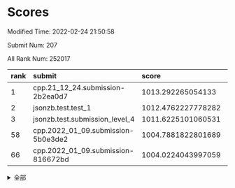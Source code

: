 # Scores

Modified Time: 2022-02-24 21:50:58

Submit Num: 207

All Rank Num: 252017

| rank |               submit               |       score        |       sigma        | pk_num |
| :--- | :--------------------------------- | :----------------- | :----------------- | :----- |
| 1    | cpp.21_12_24.submission-2b2ea0d7   | 1013.292265054133  | 0.8229465511239179 | 4868   |
| 2    | jsonzb.test.test_1                 | 1012.4762227778282 | 0.8028598219381708 | 4869   |
| 3    | jsonzb.test.submission_level_4     | 1011.6225101060531 | 0.7992867932565224 | 4869   |
| 58   | cpp.2022_01_09.submission-5b0e3de2 | 1004.7881822801689 | 0.7165411775762929 | 4868   |
| 66   | cpp.2022_01_09.submission-816672bd | 1004.0224043997059 | 0.7091260696725615 | 4869   |


<details>
<summary>全部</summary>

| rank |                 submit                 |       score        |       sigma        | pk_num |
| :--- | :------------------------------------- | :----------------- | :----------------- | :----- |
| 1    | cpp.21_12_24.submission-2b2ea0d7       | 1013.292265054133  | 0.8229465511239179 | 4868   |
| 2    | jsonzb.test.test_1                     | 1012.4762227778282 | 0.8028598219381708 | 4869   |
| 3    | jsonzb.test.submission_level_4         | 1011.6225101060531 | 0.7992867932565224 | 4869   |
| 4    | gobigger.level_3.submission_level_3_15 | 1011.2675298807053 | 0.7650145233122397 | 4867   |
| 5    | gobigger.level_3.submission_level_3_25 | 1010.9393148832894 | 0.7480600685181337 | 4868   |
| 6    | gobigger.level_3.submission_level_3_7  | 1010.8978851930398 | 0.7429202206805264 | 4873   |
| 7    | gobigger.level_3.submission_level_3_34 | 1010.8489936056463 | 0.7555909460414794 | 4872   |
| 8    | gobigger.level_3.submission_level_3_1  | 1010.8454906975337 | 0.7695941147293116 | 4870   |
| 9    | gobigger.level_3.submission_level_3_35 | 1010.6793121112602 | 0.7924841337102532 | 4873   |
| 10   | gobigger.level_3.submission_level_3_36 | 1010.6571897826392 | 0.751096229068717  | 4864   |
| 11   | gobigger.level_3.submission_level_3_0  | 1010.6498726059802 | 0.7464995885166188 | 4866   |
| 12   | gobigger.level_3.submission_level_3_37 | 1010.6126216753272 | 0.7823249478049833 | 4867   |
| 13   | gobigger.level_3.submission_level_3_38 | 1010.6006735131184 | 0.7544932334748214 | 4870   |
| 14   | gobigger.level_3.submission_level_3_27 | 1010.5307281768829 | 0.7523522225517022 | 4872   |
| 15   | gobigger.level_3.submission_level_3_45 | 1010.318162431113  | 0.7610473572534253 | 4877   |
| 16   | gobigger.level_3.submission_level_3_48 | 1010.3063146359362 | 0.7382115611907799 | 4870   |
| 17   | gobigger.level_3.submission_level_3_43 | 1010.30430491616   | 0.7667023141252792 | 4874   |
| 18   | gobigger.level_3.submission_level_3_21 | 1010.3010734978101 | 0.7626014147156684 | 4867   |
| 19   | gobigger.level_3.submission_level_3_30 | 1010.2797324132857 | 0.7422229339041447 | 4871   |
| 20   | gobigger.level_3.submission_level_3_33 | 1010.2589951791701 | 0.7593185470502776 | 4871   |
| 21   | gobigger.level_3.submission_level_3_47 | 1010.22839478022   | 0.7495320035227621 | 4871   |
| 22   | gobigger.level_3.submission_level_3_17 | 1010.2135915403861 | 0.7509137000182797 | 4865   |
| 23   | gobigger.level_3.submission_level_3_20 | 1010.1607544823761 | 0.7391706536589692 | 4869   |
| 24   | gobigger.level_3.submission_level_3_40 | 1010.1438960414928 | 0.7488104433397433 | 4871   |
| 25   | gobigger.level_3.submission_level_3_3  | 1010.0782793075967 | 0.7797128968879005 | 4868   |
| 26   | gobigger.level_3.submission_level_3_24 | 1010.0085200002578 | 0.749187230314323  | 4872   |
| 27   | gobigger.level_3.submission_level_3_46 | 1009.8827563371061 | 0.7508967243794749 | 4874   |
| 28   | gobigger.level_3.submission_level_3_11 | 1009.8744975801515 | 0.7812624069284748 | 4869   |
| 29   | gobigger.level_3.submission_level_3_28 | 1009.813917816122  | 0.7519646442356097 | 4875   |
| 30   | gobigger.level_3.submission_level_3_42 | 1009.6955755049327 | 0.7544037531033341 | 4865   |
| 31   | gobigger.level_3.submission_level_3_4  | 1009.6308338537935 | 0.7577069754462177 | 4872   |
| 32   | gobigger.level_3.submission_level_3_29 | 1009.5368137644476 | 0.7449036807544126 | 4870   |
| 33   | gobigger.level_3.submission_level_3_2  | 1009.490794059382  | 0.7346742360040528 | 4865   |
| 34   | gobigger.level_3.submission_level_3_13 | 1009.479747195777  | 0.7539675702660218 | 4872   |
| 35   | gobigger.level_3.submission_level_3_6  | 1009.4676515010053 | 0.7633601185682101 | 4869   |
| 36   | gobigger.level_3.submission_level_3_23 | 1009.4571437362176 | 0.752929451890106  | 4871   |
| 37   | gobigger.level_3.submission_level_3_18 | 1009.4182169235031 | 0.7268182485321826 | 4873   |
| 38   | gobigger.level_3.submission_level_3_49 | 1009.4101540188932 | 0.773305201049712  | 4870   |
| 39   | gobigger.level_3.submission_level_3_32 | 1009.312388263446  | 0.7335044754036738 | 4868   |
| 40   | gobigger.level_3.submission_level_3_9  | 1009.3091431721954 | 0.7385392691647005 | 4868   |
| 41   | gobigger.level_3.submission_level_3_41 | 1009.220718698601  | 0.7609324332637452 | 4872   |
| 42   | gobigger.level_3.submission_level_3_10 | 1009.2135108912539 | 0.7586160780571146 | 4865   |
| 43   | gobigger.level_3.submission_level_3_12 | 1009.0609658177082 | 0.7575815245630648 | 4866   |
| 44   | gobigger.level_3.submission_level_3_14 | 1008.9591478008317 | 0.7553908085088593 | 4871   |
| 45   | gobigger.level_3.submission_level_3_16 | 1008.9516421628442 | 0.7592611402171995 | 4875   |
| 46   | gobigger.level_3.submission_level_3_8  | 1008.8226606931686 | 0.7500330956168205 | 4872   |
| 47   | gobigger.level_3.submission_level_3_39 | 1008.8179257501353 | 0.7366719176801944 | 4876   |
| 48   | gobigger.level_3.submission_level_3_19 | 1008.780837967821  | 0.7489610462259055 | 4868   |
| 49   | gobigger.level_3.submission_level_3_31 | 1008.5278060241185 | 0.7556814758892951 | 4873   |
| 50   | gobigger.level_3.submission_level_3_5  | 1008.3564296355482 | 0.7443106881973872 | 4876   |
| 51   | gobigger.level_3.submission_level_3_26 | 1008.2784163341342 | 0.7452714245270881 | 4876   |
| 52   | gobigger.level_3.submission_level_3_22 | 1008.2730474452406 | 0.7420730428351383 | 4874   |
| 53   | gobigger.level_3.submission_level_3_44 | 1008.2688587317867 | 0.7506548575741641 | 4872   |
| 54   | gobigger.level_1.submission_level_1_45 | 1005.024863417947  | 0.7303280771941371 | 4871   |
| 55   | gobigger.level_1.submission_level_1_39 | 1004.8977651390605 | 0.7305298307154096 | 4873   |
| 56   | gobigger.level_1.submission_level_1_29 | 1004.8748144808965 | 0.7054581961400811 | 4870   |
| 57   | gobigger.level_1.submission_level_1_31 | 1004.8192499662823 | 0.7140166333984946 | 4869   |
| 58   | cpp.2022_01_09.submission-5b0e3de2     | 1004.7881822801689 | 0.7165411775762929 | 4868   |
| 59   | gobigger.level_1.submission_level_1_34 | 1004.7809871968705 | 0.7159959228401523 | 4872   |
| 60   | gobigger.level_1.submission_level_1_0  | 1004.542014570054  | 0.7145075823572911 | 4861   |
| 61   | gobigger.level_1.submission_level_1_32 | 1004.5254375935878 | 0.7225348145519476 | 4869   |
| 62   | gobigger.level_1.submission_level_1_1  | 1004.3808652562185 | 0.7183381409259562 | 4868   |
| 63   | gobigger.level_1.submission_level_1_11 | 1004.0590874985776 | 0.7058242831964012 | 4869   |
| 64   | gobigger.level_1.submission_level_1_2  | 1004.0568709965906 | 0.7094776228471202 | 4875   |
| 65   | gobigger.level_1.submission_level_1_18 | 1004.0371377917322 | 0.7236795655447923 | 4868   |
| 66   | cpp.2022_01_09.submission-816672bd     | 1004.0224043997059 | 0.7091260696725615 | 4869   |
| 67   | gobigger.level_1.submission_level_1_16 | 1003.973403063173  | 0.7228565016977446 | 4871   |
| 68   | gobigger.level_1.submission_level_1_6  | 1003.8429766749969 | 0.7176610754504579 | 4873   |
| 69   | gobigger.level_1.submission_level_1_10 | 1003.8360803895315 | 0.7110863173311693 | 4868   |
| 70   | gobigger.level_1.submission_level_1_12 | 1003.6793158397923 | 0.709644621495694  | 4869   |
| 71   | gobigger.level_1.submission_level_1_27 | 1003.670833179515  | 0.7196764317516492 | 4872   |
| 72   | gobigger.level_1.submission_level_1_26 | 1003.647981872267  | 0.7128072076390211 | 4870   |
| 73   | gobigger.level_1.submission_level_1_9  | 1003.6274131101711 | 0.7131635270353682 | 4871   |
| 74   | gobigger.level_1.submission_level_1_36 | 1003.6114859235305 | 0.7225109673075223 | 4871   |
| 75   | gobigger.level_1.submission_level_1_3  | 1003.5206289488541 | 0.7141516179928344 | 4868   |
| 76   | gobigger.level_1.submission_level_1_48 | 1003.4522979042964 | 0.7074170739617558 | 4868   |
| 77   | gobigger.level_1.submission_level_1_46 | 1003.43765958307   | 0.7144501384765819 | 4870   |
| 78   | gobigger.level_1.submission_level_1_30 | 1003.4274537526012 | 0.7284489192901213 | 4868   |
| 79   | gobigger.level_1.submission_level_1_7  | 1003.3910555929758 | 0.7051538734940004 | 4868   |
| 80   | gobigger.level_1.submission_level_1_8  | 1003.3447871501259 | 0.7104968626138267 | 4871   |
| 81   | gobigger.level_1.submission_level_1_47 | 1003.3188184994057 | 0.7244331574387669 | 4873   |
| 82   | gobigger.level_1.submission_level_1_20 | 1003.2630959197982 | 0.7090027853914376 | 4871   |
| 83   | gobigger.level_1.submission_level_1_35 | 1003.2591779392912 | 0.7102108911531537 | 4868   |
| 84   | gobigger.level_1.submission_level_1_28 | 1003.2513449009723 | 0.7071495897030844 | 4865   |
| 85   | gobigger.level_1.submission_level_1_23 | 1003.2416908272447 | 0.7088784001315593 | 4872   |
| 86   | gobigger.level_1.submission_level_1_14 | 1003.1889033280604 | 0.7158597349259447 | 4873   |
| 87   | gobigger.level_1.submission_level_1_25 | 1003.1809704807332 | 0.7160916444824103 | 4872   |
| 88   | gobigger.level_1.submission_level_1_24 | 1003.1555957032851 | 0.7147516961060875 | 4877   |
| 89   | gobigger.level_1.submission_level_1_22 | 1003.1373896672804 | 0.7121994785660508 | 4868   |
| 90   | gobigger.level_1.submission_level_1_37 | 1003.1172466277236 | 0.7192841003991912 | 4871   |
| 91   | gobigger.level_1.submission_level_1_19 | 1003.0144520977751 | 0.707030109032341  | 4871   |
| 92   | gobigger.level_1.submission_level_1_13 | 1002.9782069999784 | 0.7121295744358381 | 4874   |
| 93   | gobigger.level_1.submission_level_1_5  | 1002.9230871376282 | 0.7103300673184485 | 4867   |
| 94   | gobigger.level_1.submission_level_1_21 | 1002.9156202415651 | 0.7179022633895842 | 4871   |
| 95   | gobigger.level_1.submission_level_1_4  | 1002.9149818435286 | 0.7138114784351892 | 4870   |
| 96   | gobigger.level_1.submission_level_1_38 | 1002.8647571737627 | 0.709820560867458  | 4868   |
| 97   | gobigger.level_1.submission_level_1_49 | 1002.7400382601085 | 0.7113236983753385 | 4874   |
| 98   | gobigger.level_1.submission_level_1_42 | 1002.7009725218408 | 0.7173692171008693 | 4869   |
| 99   | gobigger.level_1.submission_level_1_43 | 1002.5888800601459 | 0.7142300047549126 | 4859   |
| 100  | gobigger.level_1.submission_level_1_33 | 1002.5792202811228 | 0.7204416604007932 | 4868   |
| 101  | gobigger.level_1.submission_level_1_44 | 1002.5161860291308 | 0.7096144947729033 | 4867   |
| 102  | gobigger.level_1.submission_level_1_15 | 1002.4326336629653 | 0.6996766962502103 | 4870   |
| 103  | gobigger.level_1.submission_level_1_41 | 1002.3782779069496 | 0.7087771952658432 | 4870   |
| 104  | gobigger.level_1.submission_level_1_17 | 1002.2932315414043 | 0.7112219982252052 | 4870   |
| 105  | gobigger.level_1.submission_level_1_40 | 1002.2010341381175 | 0.7140962291642224 | 4868   |
| 106  | gobigger.random.submission_random_3    | 997.3478462598263  | 0.7054567308295092 | 4869   |
| 107  | gobigger.random.submission_random_32   | 997.1788221430429  | 0.7092745402562222 | 4874   |
| 108  | gobigger.random.submission_random_19   | 997.1482833611738  | 0.7088896936182949 | 4860   |
| 109  | gobigger.random.submission_random_1    | 997.0686284218074  | 0.7080089802700713 | 4867   |
| 110  | gobigger.random.submission_random_41   | 997.0517849460339  | 0.719416845370744  | 4873   |
| 111  | gobigger.random.submission_random_15   | 996.99242740617    | 0.7158234445662034 | 4868   |
| 112  | gobigger.random.submission_random_9    | 996.8468625772986  | 0.706092149646799  | 4870   |
| 113  | gobigger.random.submission_random_5    | 996.7309617731873  | 0.6920119611471084 | 4867   |
| 114  | gobigger.random.submission_random_42   | 996.6074225106611  | 0.7211079268036577 | 4872   |
| 115  | gobigger.random.submission_random_30   | 996.5965386878019  | 0.6992322348461814 | 4867   |
| 116  | gobigger.random.submission_random_47   | 996.492214821755   | 0.700322803956396  | 4876   |
| 117  | gobigger.random.submission_random_4    | 996.4720924406118  | 0.7277876692760453 | 4866   |
| 118  | gobigger.random.submission_random_20   | 996.4538252229187  | 0.7104581828870488 | 4866   |
| 119  | gobigger.random.submission_random_0    | 996.4429757271075  | 0.7173381335532427 | 4868   |
| 120  | gobigger.random.submission_random_16   | 996.4405622500168  | 0.7194162077133194 | 4865   |
| 121  | gobigger.random.submission_random_21   | 996.4280968548447  | 0.7047347577657366 | 4873   |
| 122  | gobigger.random.submission_random_2    | 996.3145481556692  | 0.7154165766891443 | 4864   |
| 123  | gobigger.random.submission_random_27   | 996.2505049857173  | 0.7318359799751185 | 4865   |
| 124  | gobigger.random.submission_random_49   | 996.225379094369   | 0.7138481618976174 | 4866   |
| 125  | gobigger.random.submission_random_33   | 996.183357428037   | 0.7178432438240775 | 4873   |
| 126  | gobigger.random.submission_random_25   | 996.176885746052   | 0.7049890884879866 | 4864   |
| 127  | gobigger.random.submission_random_12   | 996.1758628075339  | 0.7101883989143857 | 4873   |
| 128  | gobigger.random.submission_random_43   | 996.1098964937019  | 0.7017450254174047 | 4875   |
| 129  | gobigger.random.submission_random_37   | 996.0955211495096  | 0.7079291675501096 | 4867   |
| 130  | gobigger.random.submission_random_14   | 996.0664120012914  | 0.7138541456173285 | 4867   |
| 131  | gobigger.random.submission_random_18   | 996.0087043729965  | 0.7020227904876671 | 4873   |
| 132  | gobigger.random.submission_random_39   | 995.9706065972618  | 0.7111787295031876 | 4869   |
| 133  | gobigger.random.submission_random_7    | 995.9282132472495  | 0.7231166643274848 | 4867   |
| 134  | gobigger.random.submission_random_22   | 995.917091862254   | 0.711555391294616  | 4876   |
| 135  | gobigger.random.submission_random_23   | 995.752892946866   | 0.7105605794329245 | 4864   |
| 136  | gobigger.random.submission_random_24   | 995.7003757339731  | 0.7132268910204818 | 4869   |
| 137  | gobigger.random.submission_random_29   | 995.6701716025748  | 0.7101146743342761 | 4867   |
| 138  | gobigger.random.submission_random_48   | 995.6700740592772  | 0.7060731138508743 | 4874   |
| 139  | gobigger.random.submission_random_6    | 995.6473574273555  | 0.7219644801630964 | 4863   |
| 140  | gobigger.random.submission_random_26   | 995.63661613533    | 0.7095749849451172 | 4875   |
| 141  | gobigger.random.submission_random_28   | 995.6304800082664  | 0.7134110458941468 | 4867   |
| 142  | gobigger.random.submission_random_35   | 995.5909944472514  | 0.7108524690492491 | 4875   |
| 143  | gobigger.random.submission_random_44   | 995.5675925263988  | 0.7194591791260448 | 4869   |
| 144  | gobigger.random.submission_random_13   | 995.5037135984112  | 0.7094904613157046 | 4869   |
| 145  | gobigger.random.submission_random_45   | 995.4648568923285  | 0.7080410216039184 | 4869   |
| 146  | gobigger.random.submission_random_10   | 995.4152805442985  | 0.7167414268298812 | 4870   |
| 147  | gobigger.random.submission_random_36   | 995.355363654227   | 0.6984584471197921 | 4871   |
| 148  | gobigger.random.submission_random_17   | 995.3269800699978  | 0.7126880674076148 | 4879   |
| 149  | gobigger.random.submission_random_34   | 995.2392584458858  | 0.7144544182020209 | 4871   |
| 150  | gobigger.random.submission_random_8    | 995.2198085483622  | 0.721129308017452  | 4868   |
| 151  | gobigger.random.submission_random_38   | 995.056317870653   | 0.7160898059903938 | 4869   |
| 152  | gobigger.random.submission_random_11   | 995.0305526702197  | 0.7181305806943568 | 4868   |
| 153  | gobigger.random.submission_random_40   | 994.8410404897667  | 0.6973859524120253 | 4872   |
| 154  | gobigger.random.submission_random_46   | 994.827114796414   | 0.7085664975919242 | 4869   |
| 155  | gobigger.random.submission_random_31   | 994.818895560046   | 0.7177622258622236 | 4870   |
| 156  | gobigger.level_2.submission_level_2_22 | 994.1668091870557  | 0.7346152434057233 | 4873   |
| 157  | gobigger.level_2.submission_level_2_4  | 993.949675630395   | 0.723641386314761  | 4867   |
| 158  | gobigger.level_2.submission_level_2_5  | 993.3768377986735  | 0.7437365776495781 | 4873   |
| 159  | gobigger.level_2.submission_level_2_6  | 993.2845573029     | 0.718863601194473  | 4866   |
| 160  | gobigger.level_2.submission_level_2_48 | 993.1951601987929  | 0.7408743319546246 | 4868   |
| 161  | gobigger.level_2.submission_level_2_7  | 993.1584952267019  | 0.7446165284615275 | 4874   |
| 162  | gobigger.level_2.submission_level_2_20 | 993.0861391853354  | 0.7319197127429082 | 4871   |
| 163  | gobigger.level_2.submission_level_2_44 | 993.0442031512883  | 0.7343828213564603 | 4866   |
| 164  | gobigger.level_2.submission_level_2_37 | 992.9069172495736  | 0.7400940690062894 | 4867   |
| 165  | gobigger.level_2.submission_level_2_49 | 992.775682284511   | 0.7415693222112671 | 4875   |
| 166  | gobigger.level_2.submission_level_2_9  | 992.7285757307188  | 0.7393902244035482 | 4867   |
| 167  | gobigger.level_2.submission_level_2_31 | 992.7139144709757  | 0.7405914521701022 | 4873   |
| 168  | gobigger.level_2.submission_level_2_18 | 992.6923082673585  | 0.7461662945188513 | 4870   |
| 169  | gobigger.level_2.submission_level_2_12 | 992.6407335731614  | 0.7355931530955859 | 4868   |
| 170  | gobigger.level_2.submission_level_2_24 | 992.5723210725921  | 0.7349175243164827 | 4870   |
| 171  | gobigger.level_2.submission_level_2_0  | 992.5688343637873  | 0.7281416057495776 | 4871   |
| 172  | gobigger.level_2.submission_level_2_46 | 992.5611666263527  | 0.7434694545468538 | 4874   |
| 173  | gobigger.level_2.submission_level_2_10 | 992.5410651518841  | 0.7370106217378795 | 4867   |
| 174  | gobigger.level_2.submission_level_2_40 | 992.4988105876151  | 0.7445548071101978 | 4871   |
| 175  | gobigger.level_2.submission_level_2_1  | 992.3426853989137  | 0.7430680838944299 | 4875   |
| 176  | gobigger.level_2.submission_level_2_25 | 992.3103617485247  | 0.7471772467180278 | 4872   |
| 177  | gobigger.level_2.submission_level_2_2  | 992.2682172535564  | 0.7273591015128286 | 4871   |
| 178  | gobigger.level_2.submission_level_2_23 | 992.1956673687977  | 0.7529525666639073 | 4868   |
| 179  | gobigger.level_2.submission_level_2_32 | 992.1268623965615  | 0.7444290442597719 | 4869   |
| 180  | gobigger.level_2.submission_level_2_43 | 992.0790661869801  | 0.7434313497963142 | 4862   |
| 181  | gobigger.level_2.submission_level_2_21 | 992.0466331885029  | 0.7412449319514263 | 4873   |
| 182  | gobigger.level_2.submission_level_2_19 | 992.0375174613254  | 0.7380404284465267 | 4873   |
| 183  | gobigger.level_2.submission_level_2_39 | 991.9418947073794  | 0.7542482854714856 | 4875   |
| 184  | gobigger.level_2.submission_level_2_38 | 991.9138893711232  | 0.7375295159661377 | 4871   |
| 185  | gobigger.level_2.submission_level_2_45 | 991.7703463985619  | 0.7552450677455715 | 4873   |
| 186  | gobigger.level_2.submission_level_2_36 | 991.7692586024966  | 0.7347063076725883 | 4870   |
| 187  | gobigger.level_2.submission_level_2_47 | 991.7674066653902  | 0.7337814077858811 | 4874   |
| 188  | gobigger.level_2.submission_level_2_3  | 991.6835374538133  | 0.7730517445538082 | 4869   |
| 189  | gobigger.level_2.submission_level_2_15 | 991.6451884904046  | 0.764785901455619  | 4872   |
| 190  | gobigger.level_2.submission_level_2_28 | 991.6386767919909  | 0.7538923418964881 | 4868   |
| 191  | gobigger.level_2.submission_level_2_30 | 991.6311500193326  | 0.759527623247572  | 4870   |
| 192  | gobigger.level_2.submission_level_2_8  | 991.6212418960438  | 0.748721907978637  | 4867   |
| 193  | gobigger.level_2.submission_level_2_14 | 991.5263093567115  | 0.7502195149670393 | 4869   |
| 194  | gobigger.level_2.submission_level_2_34 | 991.3146731560631  | 0.7566118797022515 | 4871   |
| 195  | gobigger.level_2.submission_level_2_41 | 991.299241734313   | 0.7512770624695906 | 4876   |
| 196  | gobigger.level_2.submission_level_2_16 | 991.2779391604339  | 0.7603457459999493 | 4870   |
| 197  | gobigger.level_2.submission_level_2_17 | 991.2349114825927  | 0.7633451275020565 | 4868   |
| 198  | gobigger.level_2.submission_level_2_27 | 991.0732739613817  | 0.7540236628838628 | 4871   |
| 199  | gobigger.level_2.submission_level_2_29 | 990.9774012959828  | 0.7507159308856645 | 4869   |
| 200  | gobigger.level_2.submission_level_2_13 | 990.9462326874486  | 0.7896776261969132 | 4867   |
| 201  | gobigger.level_2.submission_level_2_33 | 990.7995768260537  | 0.756094096773042  | 4867   |
| 202  | gobigger.level_2.submission_level_2_35 | 990.610876789944   | 0.7582146444679874 | 4869   |
| 203  | gobigger.level_2.submission_level_2_42 | 990.5966191822699  | 0.7528539581929101 | 4870   |
| 204  | gobigger.level_2.submission_level_2_11 | 990.5377569522791  | 0.7729585762990532 | 4869   |
| 205  | gobigger.level_2.submission_level_2_26 | 990.270137315498   | 0.7758060211380385 | 4864   |
| 206  | gobigger.none.submission_none_1        | 977.2775373593307  | 1.3929318219387745 | 4869   |
| 207  | gobigger.none.submission_none_0        | 975.796701646162   | 1.500713289429166  | 4874   |

</details>